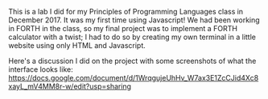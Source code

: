 This is a lab I did for my Principles of Programming Languages class in December 2017. It was my first time using Javascript! We had been working in FORTH in the class, so my final project was to implement a FORTH calculator with a twist; I had to do so by creating my own terminal in a little website using only HTML and Javascript.

Here's a discussion I did on the project with some screenshots of what the interface looks like:
https://docs.google.com/document/d/1WrqgujeUhHv_W7ax3E1ZcCJid4Xc8xayL_mV4MM8r-w/edit?usp=sharing
